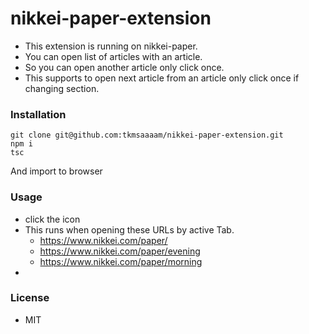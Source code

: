 # nikkei-paper-extension
- This extension is running on nikkei-paper.
- You can open list of articles with an article.
- So you can open another article only click once.
- This supports to open next article from an article only click once if changing section.

### Installation
```shell
git clone git@github.com:tkmsaaaam/nikkei-paper-extension.git
npm i
tsc
```
And import to browser

### Usage
- click the icon
- This runs when opening these URLs by active Tab.
  - https://www.nikkei.com/paper/
  - https://www.nikkei.com/paper/evening
  - https://www.nikkei.com/paper/morning
- 

### License
- MIT
